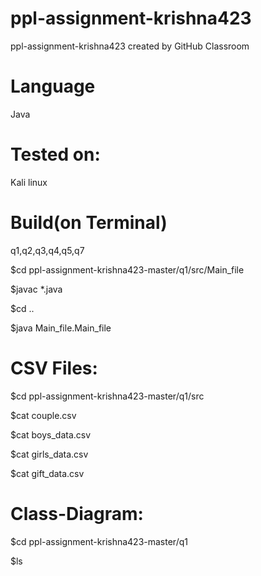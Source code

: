 # ppl-assignment-krishna423
ppl-assignment-krishna423 created by GitHub Classroom
# Language
Java
# Tested on:
Kali linux
# Build(on Terminal)
q1,q2,q3,q4,q5,q7

$cd ppl-assignment-krishna423-master/q1/src/Main_file

$javac *.java

$cd ..

$java Main_file.Main_file
# CSV Files:

$cd ppl-assignment-krishna423-master/q1/src

$cat couple.csv

$cat boys_data.csv

$cat girls_data.csv

$cat gift_data.csv

# Class-Diagram:
$cd ppl-assignment-krishna423-master/q1

$ls

